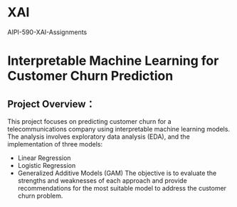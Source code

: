 # XAI
AIPI-590-XAI-Assignments

# Interpretable Machine Learning for Customer Churn Prediction
## Project Overview：
This project focuses on predicting customer churn for a telecommunications company using interpretable machine learning models. The analysis involves exploratory data analysis (EDA), and the implementation of three models:
* Linear Regression
* Logistic Regression
* Generalized Additive Models (GAM)
The objective is to evaluate the strengths and weaknesses of each approach and provide recommendations for the most suitable model to address the customer churn problem.


